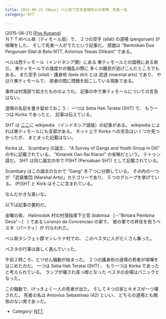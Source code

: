 ```yaml
---
title: 2015-06-21 [News] ベル県で空手道場同士の喧嘩、死者一名 
category: NTT

---
```


[2015-06-21] [[Pos Kupang]
](http://kupang.tribunnews.com/2015/06/21/bentrokan-dua-perguruan-silat-antonius-tewas-ditikam?utm_source=dlvr.it&utm_medium=twitter&utm_campaign=poskupang)  
 ＮＴＴ州ベル県（ティモール島）で、
２つの空手 (silat) の道場 (perguruan) が喧嘩をした、
そして死者一人がでたという記事だ。
原題は
"Bentrokan Dua Perguruan Silat di Belu-NTT,
Antonius Tewas Ditikam" である。

 ベルは西ティモール（インドネシア領）にある
東ティモールとの国境にある県だ。
東ティモールでの幾度かの騒乱の際に
多くの難民が逃げこんだところでもある。
また空手 (silat)・護身術 (bela diri) とは
武道 (marshal arts) であり、
やはり東ティモールで、
若者の間に問題を起こしている現象である。

 事件は村落部で起きたもののようだ。
記事の中で東ティモールについての言及はない。

 道場の名前を書き留めておこう：
一つは
Setia Hati Teratai (SHT) で、
もう一つは Korka であったと、
記事は伝えている。

 SHT は
[ここ](https://id.wikipedia.org/wiki/Persaudaraan_Setia_Hati_Terate)に wikipedia （インドネシア語版）の記事がある。
wikipedia  によれば東ティモールにも支部がある。
ネット上で Korka への言及はいくつか見つかったが、
まとまった記載はない。

 Korka  は、
Scambary の論文、 "A Survey of Gangs and Youth Group
in Dili" の中に記載されている。
"Kmanek Oan Rai Klaran" の省略だという。
テトゥン語だ。
SHT は同じ論文の中で
PSHT (Persatuan SHT) として記載されている。

 Scambary はこの論文のなかで
"Gang" を７つに分類している。
その内の一つが
「武装集団 (Marshal Arts)」カテゴリーであり、
５つのグループを挙げている。
(P)SHT と Kork はそこに含まれている。

 なんだかきな臭いな。

<!--more-->

 以下は記事の要約だ。

 金曜の夜、
Halimodok 村の村落指導下士官 (babinsa ［--"Bintara
Pembina Desa"--］ ) である
Loranzo da Concenciao の家で、
彼の軍での昇任を祝うペスタ（パーティ）が
行なわれた。

 ベル県タシフェト郡マンレテナ村での、
このペスタに人がたくさん集った。

 ペスタの行事は楽しく進んでいった。

 午前２時ころ、とつぜん騒動が始まった。
２つの護身術の道場の若者が喧嘩をはじめたのだ。
一つは Setia Hati Teratai (SHT) 、
もう一つは Korka であったと考えられている。
ランプが壊され真っ暗となった
ペスタの会場はパニックとなった。

 この騒動で、けっきょく一人の死者が出た。
そして４つの家とキオスが一つ壊された。
死者の名は Antonius Sebastinao (42) といい、
どちらの道場とも関係のない男であった。

- Category: [NTT](https://merapano.github.io/categories.html#NTT)

